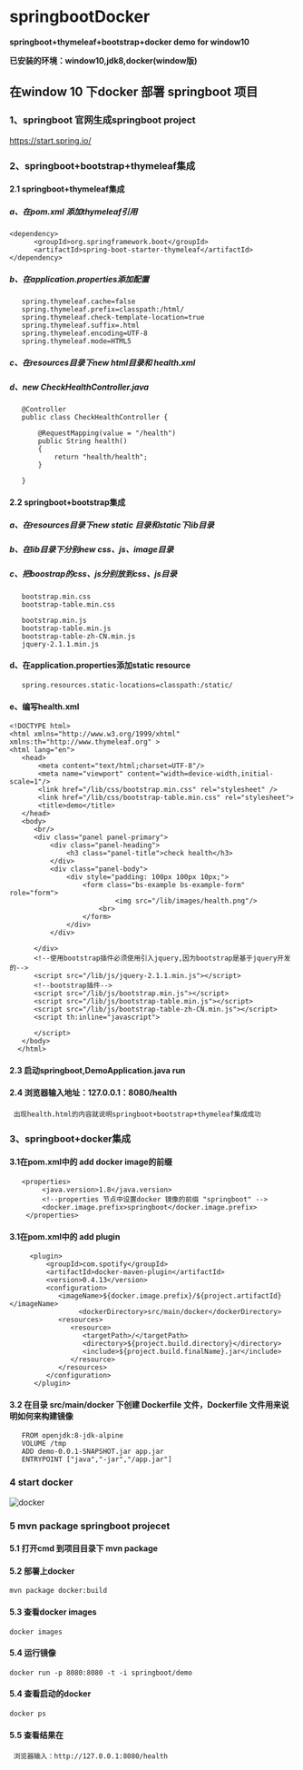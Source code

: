 # springbootDocker

**springboot+thymeleaf+bootstrap+docker demo for window10**

**已安装的环境：window10,jdk8,docker(window版)**

## 在window 10 下docker 部署 springboot 项目

### 1、springboot 官网生成springboot project
   
   https://start.spring.io/
   
### 2、springboot+bootstrap+thymeleaf集成
   
#### 2.1 springboot+thymeleaf集成
      
##### a、在pom.xml 添加thymeleaf引用
```
<dependency>
      <groupId>org.springframework.boot</groupId>
      <artifactId>spring-boot-starter-thymeleaf</artifactId>
</dependency>
```
##### b、在application.properties添加配置
```
   spring.thymeleaf.cache=false
   spring.thymeleaf.prefix=classpath:/html/
   spring.thymeleaf.check-template-location=true
   spring.thymeleaf.suffix=.html
   spring.thymeleaf.encoding=UTF-8
   spring.thymeleaf.mode=HTML5
```
##### c、在resources目录下new html目录和 health.xml

##### d、new CheckHealthController.java 
```
   @Controller
   public class CheckHealthController {

       @RequestMapping(value = "/health")
       public String health()
       {
           return "health/health";
       }

   }
```
#### 2.2 springboot+bootstrap集成

##### a、在resources目录下new static 目录和static下lib目录

##### b、在lib目录下分别new css、js、image目录

##### c、把boostrap的css、js分别放到css、js目录
```
   bootstrap.min.css
   bootstrap-table.min.css

   bootstrap.min.js
   bootstrap-table.min.js
   bootstrap-table-zh-CN.min.js
   jquery-2.1.1.min.js
```
#### d、在application.properties添加static resource
```
   spring.resources.static-locations=classpath:/static/
```

#### e、编写health.xml
```
<!DOCTYPE html>
<html xmlns="http://www.w3.org/1999/xhtml" xmlns:th="http://www.thymeleaf.org" >
<html lang="en">
   <head>
       <meta content="text/html;charset=UTF-8"/>
       <meta name="viewport" content="width=device-width,initial-scale=1"/>
       <link href="/lib/css/bootstrap.min.css" rel="stylesheet" />
       <link href="/lib/css/bootstrap-table.min.css" rel="stylesheet">
       <title>demo</title>
   </head>
   <body>
      <br/>
      <div class="panel panel-primary">
          <div class="panel-heading">
              <h3 class="panel-title">check health</h3>
          </div>
          <div class="panel-body">
              <div style="padding: 100px 100px 10px;">
                  <form class="bs-example bs-example-form" role="form">
                          <img src="/lib/images/health.png"/>
                      <br>
                  </form>
              </div>
          </div>

      </div>
      <!--使用bootstrap插件必须使用引入jquery,因为bootstrap是基于jquery开发的-->
      <script src="/lib/js/jquery-2.1.1.min.js"></script>
      <!--bootstrap插件-->
      <script src="/lib/js/bootstrap.min.js"></script>
      <script src="/lib/js/bootstrap-table.min.js"></script>
      <script src="/lib/js/bootstrap-table-zh-CN.min.js"></script>
      <script th:inline="javascript">

      </script>
   </body>
  </html>
```
#### 2.3 启动springboot,DemoApplication.java run

#### 2.4 浏览器输入地址：127.0.0.1：8080/health
     出现health.html的内容就说明springboot+bootstrap+thymeleaf集成成功
     

### 3、springboot+docker集成
#### 3.1在pom.xml中的<properties></properties> add docker image的前缀
```
   <properties>
		<java.version>1.8</java.version>
		<!--properties 节点中设置docker 镜像的前缀 "springboot" -->
		<docker.image.prefix>springboot</docker.image.prefix>
	</properties>
```
#### 3.1在pom.xml中的<plugins></plugins> add plugin
```
     <plugin>
         <groupId>com.spotify</groupId>
         <artifactId>docker-maven-plugin</artifactId>
         <version>0.4.13</version>
         <configuration>
            <imageName>${docker.image.prefix}/${project.artifactId}</imageName>
                 <dockerDirectory>src/main/docker</dockerDirectory>
            <resources>
               <resource>
                  <targetPath>/</targetPath>
                  <directory>${project.build.directory}</directory>
                  <include>${project.build.finalName}.jar</include>
               </resource>
            </resources>
         </configuration>
      </plugin>
```

#### 3.2 在目录 src/main/docker 下创建 Dockerfile 文件，Dockerfile 文件用来说明如何来构建镜像
```
   FROM openjdk:8-jdk-alpine
   VOLUME /tmp
   ADD demo-0.0.1-SNAPSHOT.jar app.jar
   ENTRYPOINT ["java","-jar","/app.jar"]
```
### 4 start docker
![docker]()

### 5 mvn package springboot projecet
####  5.1 打开cmd 到项目目录下 mvn package
####  5.2 部署上docker
    mvn package docker:build
####  5.3 查看docker images
    docker images
####  5.4 运行镜像
    docker run -p 8080:8080 -t -i springboot/demo   
####  5.4 查看启动的docker
    docker ps
#### 5.5 查看结果在
     浏览器输入：http://127.0.0.1:8080/health
